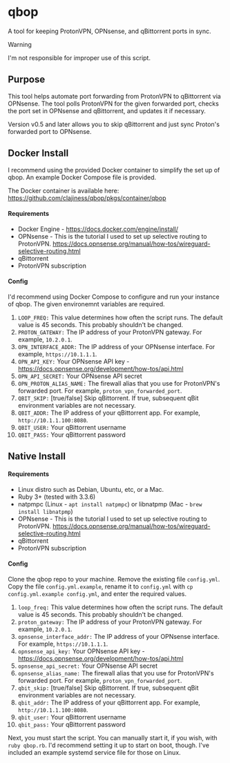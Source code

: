 # qbop
A tool for keeping ProtonVPN, OPNsense, and qBittorrent ports in sync.

> [!WARNING]
> I'm not responsible for improper use of this script.

## Purpose
This tool helps automate port forwarding from ProtonVPN to qBittorrent via OPNsense. The tool polls ProtonVPN for the given forwarded port, checks the port set in OPNsense and qBittorrent, and updates it if necessary.

Version v0.5 and later allows you to skip qBittorrent and just sync Proton's forwarded port to OPNsense.

## Docker Install
I recommend using the provided Docker container to simplify the set up of qbop. An example Docker Compose file is provided.

The Docker container is available here: https://github.com/clajiness/qbop/pkgs/container/qbop

#### Requirements
* Docker Engine - https://docs.docker.com/engine/install/
* OPNsense - This is the tutorial I used to set up selective routing to ProtonVPN. https://docs.opnsense.org/manual/how-tos/wireguard-selective-routing.html
* qBittorrent
* ProtonVPN subscription

#### Config

I'd recommend using Docker Compose to configure and run your instance of qbop. The given environemnt variables are required.

1. `LOOP_FREQ:` This value determines how often the script runs. The default value is 45 seconds. This probably shouldn't be changed.
2. `PROTON_GATEWAY:` The IP address of your ProtonVPN gateway. For example, `10.2.0.1`.
3. `OPN_INTERFACE_ADDR:` The IP address of your OPNsense interface. For example, `https://10.1.1.1`.
4. `OPN_API_KEY:` Your OPNsense API key - https://docs.opnsense.org/development/how-tos/api.html
5. `OPN_API_SECRET:` Your OPNsense API secret
6. `OPN_PROTON_ALIAS_NAME:` The firewall alias that you use for ProtonVPN's forwarded port. For example, `proton_vpn_forwarded_port`.
7. `QBIT_SKIP:` [true/false] Skip qBittorrent. If true, subsequent qBit environment variables are not necessary.
8. `QBIT_ADDR:` The IP address of your qBittorrent app. For example, `http://10.1.1.100:8080`.
9. `QBIT_USER:` Your qBittorrent username
10. `QBIT_PASS:` Your qBittorrent password

## Native Install

#### Requirements
* Linux distro such as Debian, Ubuntu, etc, or a Mac.
* Ruby 3+ (tested with 3.3.6)
* natpmpc (Linux - `apt install natpmpc`) or libnatpmp (Mac - `brew install libnatpmp`)
* OPNsense - This is the tutorial I used to set up selective routing to ProtonVPN. https://docs.opnsense.org/manual/how-tos/wireguard-selective-routing.html
* qBittorrent
* ProtonVPN subscription

#### Config

Clone the qbop repo to your machine. Remove the existing file `config.yml`. Copy the file `config.yml.example`, rename it to `config.yml` with `cp config.yml.example config.yml`, and enter the required values.
1. `loop_freq:` This value determines how often the script runs. The default value is 45 seconds. This probably shouldn't be changed.
2. `proton_gateway:` The IP address of your ProtonVPN gateway. For example, `10.2.0.1`.
3. `opnsense_interface_addr:` The IP address of your OPNsense interface. For example, `https://10.1.1.1`.
4. `opnsense_api_key:` Your OPNsense API key - https://docs.opnsense.org/development/how-tos/api.html
5. `opnsense_api_secret:` Your OPNsense API secret
6. `opnsense_alias_name:` The firewall alias that you use for ProtonVPN's forwarded port. For example, `proton_vpn_forwarded_port`.
7. `qbit_skip:` [true/false] Skip qBittorrent. If true, subsequent qBit environment variables are not necessary.
8. `qbit_addr:` The IP address of your qBittorrent app. For example, `http://10.1.1.100:8080`.
9. `qbit_user:` Your qBittorrent username
10. `qbit_pass:` Your qBittorrent password

Next, you must start the script. You can manually start it, if you wish, with `ruby qbop.rb`. I'd recommend setting it up to start on boot, though. I've included an example systemd service file for those on Linux.
